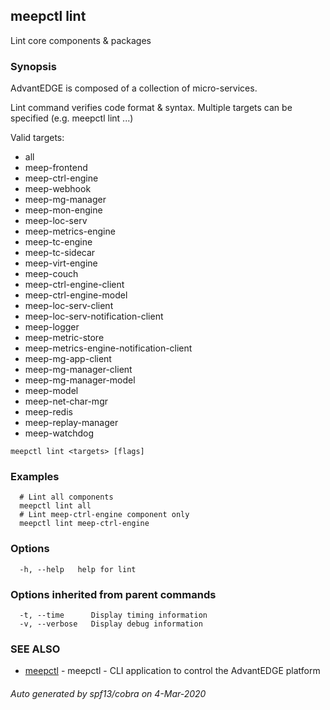 ## meepctl lint

Lint core components & packages

### Synopsis

AdvantEDGE is composed of a collection of micro-services.

Lint command verifies code format & syntax.
Multiple targets can be specified (e.g. meepctl lint <target1> <target2>...)

Valid targets:
  * all
  * meep-frontend
  * meep-ctrl-engine
  * meep-webhook
  * meep-mg-manager
  * meep-mon-engine
  * meep-loc-serv
  * meep-metrics-engine
  * meep-tc-engine
  * meep-tc-sidecar
  * meep-virt-engine
  * meep-couch
  * meep-ctrl-engine-client
  * meep-ctrl-engine-model
  * meep-loc-serv-client
  * meep-loc-serv-notification-client
  * meep-logger
  * meep-metric-store
  * meep-metrics-engine-notification-client
  * meep-mg-app-client
  * meep-mg-manager-client
  * meep-mg-manager-model
  * meep-model
  * meep-net-char-mgr
  * meep-redis
  * meep-replay-manager
  * meep-watchdog

```
meepctl lint <targets> [flags]
```

### Examples

```
  # Lint all components
  meepctl lint all
  # Lint meep-ctrl-engine component only
  meepctl lint meep-ctrl-engine
```

### Options

```
  -h, --help   help for lint
```

### Options inherited from parent commands

```
  -t, --time      Display timing information
  -v, --verbose   Display debug information
```

### SEE ALSO

* [meepctl](meepctl.md)	 - meepctl - CLI application to control the AdvantEDGE platform

###### Auto generated by spf13/cobra on 4-Mar-2020
